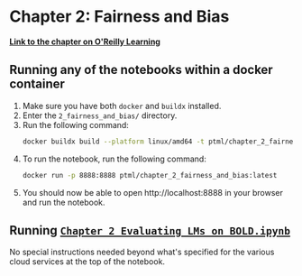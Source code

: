 # Chapter 2: Fairness and Bias

[**Link to the chapter on O'Reilly Learning**](https://learning.oreilly.com/library/view/practical-transformers/9781098103001/ch02.html)

## Running any of the notebooks within a docker container

1. Make sure you have both `docker` and `buildx` installed.
2. Enter the `2_fairness_and_bias/` directory.
3. Run the following command: 
    ```bash
    docker buildx build --platform linux/amd64 -t ptml/chapter_2_fairness_and_bias:latest -f Dockerfile.dockerfile --load . --progress=plain
    ```
4. To run the notebook, run the following command: 
    ```bash
    docker run -p 8888:8888 ptml/chapter_2_fairness_and_bias:latest
    ```
5. You should now be able to open http://localhost:8888 in your browser and run the notebook.

## Running [`Chapter_2_Evaluating_LMs_on_BOLD.ipynb`](Chapter_2_Evaluating_LMs_on_BOLD.ipynb)

No special instructions needed beyond what's specified for the various cloud services at the top of the notebook.
